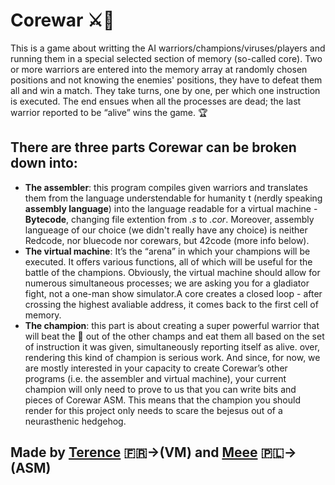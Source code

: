 # Corewar ⚔️🤺

This is a game about writting the AI warriors/champions/viruses/players and running them in a special selected section of memory (so-called core). Two or more warriors are entered into the memory array at randomly chosen positions and not knowing the enemies' positions, they have to defeat them all and win a match. They take turns, one by one, per which one instruction is executed. The end ensues when all the processes are dead; the last warrior reported to be “alive” wins the game. 🏆
 


## There are three parts Corewar can be broken down into:
* **The assembler**: this program compiles given warriors and translates them from the language understendable for humanity t (nerdly speaking **assembly language**) into the language readable for a virtual machine - **Bytecode**, changing file extention from _.s_ to _.cor_. Moreover, assembly langueage of our choice (we didn't really have any choice) is neither Redcode, nor bluecode nor corewars, but 42code (more info below).
* **The virtual machine**: It’s the “arena” in which your champions will be executed.
It offers various functions, all of which will be useful for the battle of the champions.
Obviously, the virtual machine should allow for numerous simultaneous processes;
we are asking you for a gladiator fight, not a one-man show simulator.A core creates a closed loop - after crossing the
	highest avaliable address, it comes back to the first cell of memory.
* **The champion**: this part is about creating a super powerful warrior that will beat the 💩 out of the other champs and eat them all based on the set of instruction it was given, simultaneously reporting itself as alive.  over, rendering this kind of champion is serious work. And since, for now, we
are mostly interested in your capacity to create Corewar’s other programs (i.e. the
assembler and virtual machine), your current champion will only need to prove to
us that you can write bits and pieces of Corewar ASM. This means that the champion
you should render for this project only needs to scare the bejesus out of a
neurasthenic hedgehog.

## Made by [Terence](https://github.com/tle-huu) 🇫🇷->(VM) and [Meee](https://github.com/psprawka) 🇵🇱->(ASM)
</br>
